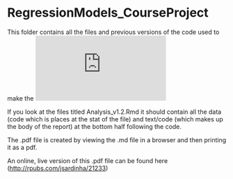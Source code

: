RegressionModels_CourseProject
==============================

This folder contains all the files and previous versions of the code used to make the ![following report](https://github.com/JovanSardinha/RegressionModels_CourseProject/blob/master/Jovan%20Sardinha%20%20-%20Exploring%20the%20Relationship%20between%20Transmission%20Type%20and%20Fuel%20Economy.pdf)  

If you look at the files titled Analysis_v1.2.Rmd it should contain all the data (code which is places at the stat of the file) and text/code (which makes up the body of the report) at the bottom half following the code.   

The .pdf file is created by viewing the .md file in a browser and then printing it as a pdf.  

An online, live version of this .pdf file can be found here (http://rpubs.com/jsardinha/21233)
